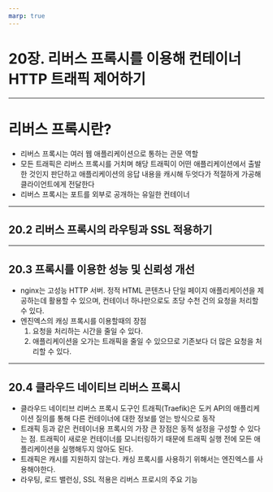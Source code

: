 ```yaml
---
marp: true
---
```

# 20장. 리버스 프록시를 이용해 컨테이너 HTTP 트래픽 제어하기
---
# 리버스 프록시란?
* 리버스 프록시는 여러 웹 애플리케이션으로 통하는 관문 역할
* 모든 트래픽은 리버스 프록시를 거치며 해당 트래픽이 어떤 애플리케이션에서 출발한 것인지 판단하고 애플리케이션의 응답 내용을 캐시해 두엇다가 적절하게 가공해 클라이언트에게 전달한다
* 리버스 프록시는 포트를 외부로 공개하는 유일한 컨테이너

---
## 20.2 리버스 프록시의 라우팅과 SSL 적용하기
---

## 20.3 프록시를 이용한 성능 및 신뢰성 개선
* nginx는 고성능 HTTP 서버. 정적 HTML 콘텐츠나 단일 페이지 애플리케이션을 제공하는데 활용할 수 있으며, 컨테이너 하나만으로도 초당 수천 건의 요청을 처리할 수 있다.
* 엔진엑스의 캐싱 프록시를 이용할때의 장점
    1. 요청을 처리하는 시간을 줄일 수 있다.
    2. 애플리케이션을 오가는 트래픽을 줄일 수 있으므로 기존보다 더 많은 요청을 처리할 수 있다.

---
## 20.4 클라우드 네이티브 리버스 프록시
* 클라우드 네이티브 리버스 프록시 도구인 트래픽(Traefik)은 도커 API의 애플리케이션 질의를 통해 다른 컨테이너에 대한 정보를 얻는 방식으로 동작
* 트래픽 등과 같은 컨테이너용 프록시의 가장 큰 장점은 동적 설정을 구성할 수 있다는 점. 트래픽이 새로운 컨테이너를 모니터링하기 때문에 트래픽 실행 전에 모든 애플리케이션을 실행해두지 않아도 된다.
* 트래픽은 캐시를 지원하지 않는다. 캐싱 프록시를 사용하기 위해서는 엔진엑스를 사용해야한다.
* 라우팅, 로드 밸런싱, SSL 적용은 리버스 프로시의 주요 기능